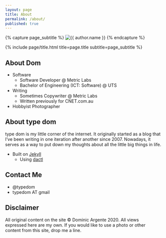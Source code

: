 ```yaml
---
layout: page
title: About
permalink: /about/
published: true
---
```


<div class="page" markdown="1">

{% capture page_subtitle %}
<img
    class="me"
    alt="{{ author.name }}"
    src="{{ site.author.photo | relative_url }}"
    srcset="{{ site.author.photo2x | relative_url }} 2x"
/>
{% endcapture %}

{% include page/title.html title=page.title subtitle=page_subtitle %}

## About Dom
+ Software
    - Software Developer @ Metric Labs
    - Bachelor of Engineering (ICT: Software) @ UTS
+ Writing
    - Sometimes Copywriter @ Metric Labs
    - Written previously for CNET.com.au
+ Hobbyist Photographer

## About type dom
type dom is my little corner of the internet. It originally started as a blog that I’ve been writing in one iteration after another since 2007. Nowadays, it serves as a way to put down my thoughts about all the little big things in life.

+ Built on [Jekyll](https://jekyllrb.com)
   - Using [dactl](https://github.com/melangue/dactl)

## Contact Me
+ @typedom
+ typedom AT gmail

## Disclaimer
All original content on the site © Dominic Argente 2020.
All views expressed here are my own.
If you would like to use a photo or other content from this site, drop me a line.
</div>
